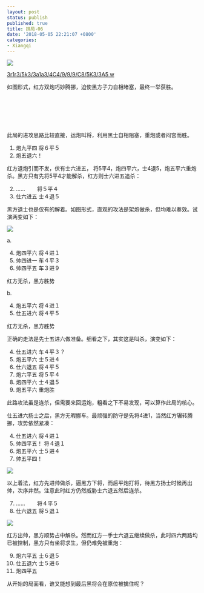 ```yaml
---
layout: post
status: publish
published: true
title: 排局-06
date: '2018-05-05 22:21:07 +0800'
categories:
- Xiangqi
---
```


![](../../../imgs/2018/05/capture-13.png)

[3r1r3/5k3/3a1a3/4C4/9/9/9/C8/5K3/3A5 w](https://www.chessdb.cn/query/?3r1r3/5k3/3a1a3/4C4/9/9/9/C8/5K3/3A5%20w")

如图形式，红方双炮巧妙腾挪，迫使黑方子力自相堵塞，最终一举获胜。

&nbsp;
&nbsp;

&nbsp;
&nbsp;

&nbsp;
&nbsp;

此局的进攻思路比较直接，运炮叫将，利用黑士自相阻塞，重炮或者闷宫而胜。

1. 炮九平四 将６平５
2. 炮五退六！

红方退炮引而不发，伏有士六进五， 将5平4，炮四平六，士4退5，炮五平六重炮杀。黑方只有先将5平4才能解杀，红方则士六进五追杀：

2. ......&nbsp; &nbsp; &nbsp; &nbsp; 将５平４
3. 仕六进五 士４退５

黑方退士也是仅有的解着。如图形式，直观的攻法是架炮做杀，但均难以奏效。试演两变如下：

![](../../../imgs/2018/05/capture-1-1.png)

a.

4. 炮四平六 将４进１
5. 帅四进一 车４平３
6. 帅四平五 车３进９

红方无杀，黑方胜势

b.

4. 炮五平六 将４进１
5. 仕五进六 将４平５

红方无杀，黑方胜势

正确的走法是先士五进六做准备。细看之下，其实这是叫杀，演变如下：

4. 仕五进六 车４平３？
5. 炮五平六 士５进４
6. 仕六退五 将４平５
7. 炮六平五 将５平４
8. 炮四平六 士４退５
9. 炮五平六 重炮胜

此路攻法虽是连杀，但需要来回运炮，粗看之下不易发现，可以算作此局的核心。

仕五进六扬士之后，黑方无暇挪车。最顽强的防守是先将4进1，当然红方辗转腾挪，攻势依然紧凑：

4. 仕五进六 将４进１
5. 帅四平五！ 将４退１
6. 炮五平六 士５进４
7. 帅五平四！

![](../../../imgs/2018/05/capture-2-1.png)

以上着法，红方先进帅做杀，逼黑方下将，而后平炮打将，待黑方扬士时候再出帅，次序井然。注意此时红方仍然威胁士六退五然后连杀。

7. ......&nbsp; &nbsp; &nbsp; &nbsp; 将４平５
8. 仕六退五 将５退１

![](../../../imgs/2018/05/capture-3-1.png)

红方出帅，黑方顺势占中解杀。然而红方一手士六退五继续做杀，此时四六两路均已被控制，黑方只有坐将求生，但仍难免被重炮：

9. 炮六平五 士６退５
10. 仕五退六 士５进６
11. 炮四平五

从开始的局面看，谁又能想到最后黑将会在原位被擒住呢？

